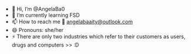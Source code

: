 - 👋 Hi, I’m @AngelaBa0
- 🌱 I’m currently learning FSD
- 📫 How to reach me 📧 angelabaaity@outlook.com
- 😄 Pronouns: she/her
- ⚡ There are only two industries which refer to their customers as users, drugs and computers >> :D 

<!---
AngelaBa0/AngelaBa0 is a ✨ special ✨ repository because its `README.md` (this file) appears on your GitHub profile.
You can click the Preview link to take a look at your changes.
--->

